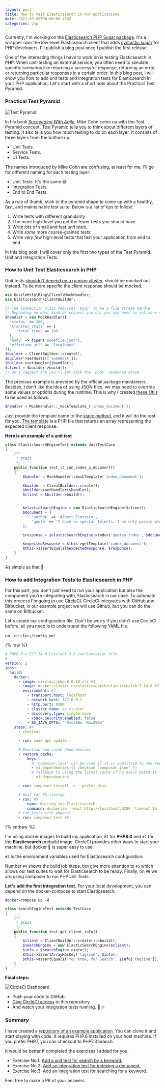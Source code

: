 ```yaml
---
layout: post
title: How to test Elasticsearch in PHP applications
date: 2021-09-09T00:00:00.130Z
categories: php
---
```

Currently, I'm working on the [Elasticsearch PHP Sugar package][1]. It's a wrapper over the low-level Elasticsearch client that adds [syntactic sugar][2] for PHP developers. I'll publish a blog post once I publish the first release.

One of the interesting things I have to work on is testing Elasticsearch in PHP. When unit-testing an external service, you often need to simulate specific scenarios like returning a successful response, returning an error, or returning particular responses in a certain order. In this blog post, I will show you how to add unit tests and integration tests for Elasticsearch in your PHP application. Let's start with a short note about the Practical Test Pyramid.

### Practical Test Pyramid
![Test Pyramid](/assets/img/test-pyramid.png)

In his book [_Succeeding With Agile_][3]_,_ Mike Cohn came up with the Test Pyramid concept. Test Pyramid tells you to think about different layers of testing. It also tells you how much testing to do on each layer. It consists of three layers from the bottom up:

- Unit Tests.
- Service Tests.
- UI Tests.

The names introduced by Mike Cohn are confusing, at least for me. I'll go for different naming for each testing layer:

- Unit Tests. It's the same 😅
- Integration Tests.
- End to End Tests.

As a rule of thumb, stick to the pyramid shape to come up with a healthy, fast, and maintainable test suite. Below is a list of tips to follow:

1.  Write tests with different granularity
2.  The more high-level you get the fewer tests you should have
3.  Write _lots_ of small and fast _unit tests_.
4.  Write _some_ more coarse-grained tests.
5.  Write _very few_ high-level tests that test your application from end to end.

In this blog post, I will cover only the first two types of the Test Pyramid. Unit and Integration Tests.

### How to Unit Test Elasticsearch in PHP

Unit tests [shouldn't depend on a running cluster][4], should be mocked out instead. To be more specific the client response should be mocked.

```php
use GuzzleHttp\Ring\Client\MockHandler;
use Elasticsearch\ClientBuilder;

// The connection class requires 'body' to be a file stream handle
// Depending on what kind of request you do, you may need to set more values here
$handler = new MockHandler([
  'status' => 200,
  'transfer_stats' => [
     'total_time' => 100
  ],
  'body' => fopen('somefile.json'),
  'effective_url' => 'localhost'
]);
$builder = ClientBuilder::create();
$builder->setHosts(['somehost']);
$builder->setHandler($handler);
$client = $builder->build();
// Do a request and you'll get back the 'body' response above
```

The previous example is provided by the official package maintainers. Besides, I don't like the idea of using JSON files, we may need to override some values or options during the runtime. This is why I created [these Utils][5] to be used as follows:

```php
$handler = MockHandler::_mockTemplate_('index_document');
```

Just provide the template name to the [static method][13], and it will do the rest for you. [The template][6] is a PHP file that returns an array representing the expected client response.

**Here is an example of a unit test**

```php
class ElasticSearchEngineTest extends UnitTestCase
{
    /**
     * @test
     */
    public function test_it_can_index_a_document()
    {
        $handler = MockHandler::mockTemplate('index_document');

        $builder = ClientBuilder::create();
        $builder->setHandler($handler);
        $client = $builder->build();


        $elasticSearchEngine = new ElasticSearchEngine($client);
        $document = [
            'author' => 'Albert Einstein',
            'quote' => 'I have no special talents. I am only passionately curious.',
        ];

        $response = $elasticSearchEngine->index('quotes_index', $document);

        $expectedResponse = $this->getTemplate('index_document');
        $this->assertEquals($expectedResponse, $response);
    }
}
```

As simple as that 🚀

### How to add Integration Tests to Elasticsearch in PHP

For this part, you don't just need to run your application but also the component you're integrating with, Elasticsearch in our case. To automate this process I'm going to use [CircleCI][7]. CircleCI integrates with GitHub and Bitbucket, in our example project we will use Github, but you can do the same on Bitbucket.

Let's create our configuration file. Don't be worry if you didn't use CircleCI before, all you need is to understand the following YAML file.

on `.circleci/config.yml`

{% raw %}
```yaml
# PHP8.0 & ES7.14.0 CircleCI 2.0 configuration file
#
version: 2
jobs:
  build:
    docker:
      - image: circleci/php:8.0.10-cli #1
      - image: docker.elastic.co/elasticsearch/elasticsearch:7.14.0 #2
        environment: #3
          - transport.host: localhost
          - network.host: 127.0.0.1
          - http.port: 9200
          - cluster.name: es-cluster
          - discovery.type: single-node
          - xpack.security.enabled: false
          - ES_JAVA_OPTS: "-Xms256m -Xmx256m"
    steps: #4
      - checkout

      - run: sudo apt update

      # Download and cache dependencies
      - restore_cache:
          keys:
            # "composer.lock" can be used if it is committed to the repo
            - v1-dependencies-{{ checksum "composer.json" }}
            # fallback to using the latest cache if no exact match is found
            - v1-dependencies-

      - run: composer install -n --prefer-dist

      # Wait for ES startup
      - run: #5
          name: Waiting for Elasticsearch
          command: dockerize --wait http://localhost:9200 -timeout 1m
      # run tests with phpunit
      - run: composer test #6

```
{% endraw %}

I'm using docker images to build my application, `#1` for **PHP8.0** and `#2` for the **Elasticsearch** prebuild image. CircleCI provides other ways to start your machine, but docker 🐳 is super easy to use.

`#3` is the environment variables used for Elasticsearch configuration.

Number `#4` shows the build job steps, but give more attention to `#5` which allows our test suites to wait for Elasticsearch to be ready. Finally, on `#6` we are using composer to run PHPUnit Tests.

**Let's add the first integration test.** For your local development, you can depend on the docker-compose to start Elasticsearch.

```
docker-compose up -d
```

```php
class SearchEngineTest extends TestCase
{
    /**
     * @test
     */
    public function test_get_client_info()
    {
        $client = ClientBuilder::create()->build();
        $searchEngine = new ElasticSearchEngine($client);
        $info = $searchEngine->info();
        $this->assertArrayHasKey('tagline', $info);
        $this->assertEquals('You Know, for Search', $info['tagline']);
    }
}

```
**Final steps:**

![CircleCi Dashboard](/assets/img/circle-ci-es-php-app.png)

- Push your code to GitHub. 
- [Give CircleCI access][11] to this repository. 
- And watch your integration tests running. 🚀 🔥

### Summary

I have created a [repository of an example application][12]. You can clone it and start playing with code. It requires PHP.8 installed on your host machine. If you prefer PHP7, you can checkout to PHP7.3 branch.

It would be better if completed the exercises I added for you.

- Exercise No.1: [Add a unit test for search by a keyword.][8]
- Exercise No.2: [Add an integration test for indexing a document.][9]
- Exercise No.3: [Add an integration test for searching for a keyword.][10]

Feel free to make a PR of your answers.

[1]: https://github.com/imdhemy/elasticsearch-php-sugar
[2]: https://en.wikipedia.org/wiki/Syntactic_sugar
[3]: https://www.goodreads.com/book/show/6707987-succeeding-with-agile
[4]: https://github.com/elastic/elasticsearch-php/pull/618#issuecomment-323816444
[5]: https://github.com/imdhemy/testing-es-in-php/tree/master/tests/Utils
[6]: https://github.com/imdhemy/testing-es-in-php/blob/master/tests/fixtures/responses/index_document.php
[7]: https://circleci.com/
[8]: https://github.com/imdhemy/testing-es-in-php/blob/master/tests/Unit/ElasticSearchEngineTest.php#L39
[9]: https://github.com/imdhemy/testing-es-in-php/blob/master/tests/Integration/SearchEngineTest.php#L26
[10]: https://github.com/imdhemy/testing-es-in-php/blob/master/tests/Integration/SearchEngineTest.php#L35
[11]: https://app.circleci.com/
[12]: https://github.com/imdhemy/testing-es-in-php
[13]: https://github.com/imdhemy/testing-es-in-php/blob/master/tests/Utils/MockHandler.php#L45

